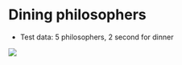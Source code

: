 # Dining philosophers

- Test data: 5 philosophers, 2 second for dinner
<img src="https://camo.githubusercontent.com/7a7cd88f6fe27b1506a21e65491b43cc47414535/68747470733a2f2f70702e757365726170692e636f6d2f633834353132302f763834353132303030362f3131376639662f566d4647504a707a33646f2e6a7067"/>
